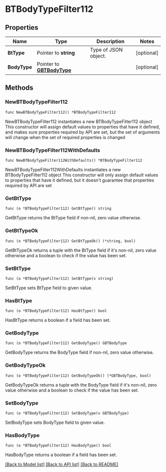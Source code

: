 # BTBodyTypeFilter112

## Properties

Name | Type | Description | Notes
------------ | ------------- | ------------- | -------------
**BtType** | Pointer to **string** | Type of JSON object. | [optional] 
**BodyType** | Pointer to [**GBTBodyType**](GBTBodyType.md) |  | [optional] 

## Methods

### NewBTBodyTypeFilter112

`func NewBTBodyTypeFilter112() *BTBodyTypeFilter112`

NewBTBodyTypeFilter112 instantiates a new BTBodyTypeFilter112 object
This constructor will assign default values to properties that have it defined,
and makes sure properties required by API are set, but the set of arguments
will change when the set of required properties is changed

### NewBTBodyTypeFilter112WithDefaults

`func NewBTBodyTypeFilter112WithDefaults() *BTBodyTypeFilter112`

NewBTBodyTypeFilter112WithDefaults instantiates a new BTBodyTypeFilter112 object
This constructor will only assign default values to properties that have it defined,
but it doesn't guarantee that properties required by API are set

### GetBtType

`func (o *BTBodyTypeFilter112) GetBtType() string`

GetBtType returns the BtType field if non-nil, zero value otherwise.

### GetBtTypeOk

`func (o *BTBodyTypeFilter112) GetBtTypeOk() (*string, bool)`

GetBtTypeOk returns a tuple with the BtType field if it's non-nil, zero value otherwise
and a boolean to check if the value has been set.

### SetBtType

`func (o *BTBodyTypeFilter112) SetBtType(v string)`

SetBtType sets BtType field to given value.

### HasBtType

`func (o *BTBodyTypeFilter112) HasBtType() bool`

HasBtType returns a boolean if a field has been set.

### GetBodyType

`func (o *BTBodyTypeFilter112) GetBodyType() GBTBodyType`

GetBodyType returns the BodyType field if non-nil, zero value otherwise.

### GetBodyTypeOk

`func (o *BTBodyTypeFilter112) GetBodyTypeOk() (*GBTBodyType, bool)`

GetBodyTypeOk returns a tuple with the BodyType field if it's non-nil, zero value otherwise
and a boolean to check if the value has been set.

### SetBodyType

`func (o *BTBodyTypeFilter112) SetBodyType(v GBTBodyType)`

SetBodyType sets BodyType field to given value.

### HasBodyType

`func (o *BTBodyTypeFilter112) HasBodyType() bool`

HasBodyType returns a boolean if a field has been set.


[[Back to Model list]](../README.md#documentation-for-models) [[Back to API list]](../README.md#documentation-for-api-endpoints) [[Back to README]](../README.md)


